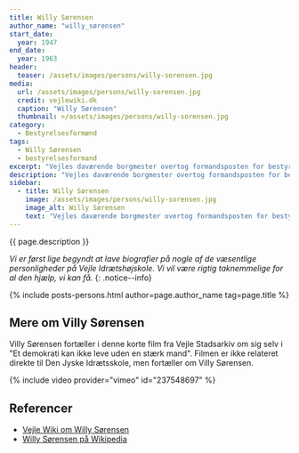```yaml
---
title: Willy Sørensen
author_name: "willy_sørensen"
start_date: 
  year: 1947
end_date:
  year: 1963
header:
  teaser: /assets/images/persons/willy-sorensen.jpg
media: 
  url: /assets/images/persons/willy-sorensen.jpg
  credit: vejlewiki.dk
  caption: "Willy Sørensen"
  thumbnail: >/assets/images/persons/willy-sorensen.jpg
category:
  - Bestyrelsesformænd
tags:
  - Willy Sørensen
  - bestyrelsesformand
excerpt: "Vejles daværende borgmester overtog formandsposten for bestyrelsen i 1947 og sad på posten indtil 1963."
description: "Vejles daværende borgmester overtog formandsposten for bestyrelsen for Den Jyske Idrætshøjskole efter sin borgmesterkollega."
sidebar:
  - title: Willy Sørensen
    image: /assets/images/persons/willy-sorensen.jpg
    image_alt: Willy Sørensen
    text: "Vejles daværende borgmester overtog formandsposten for bestyrelsen i 1947 og sad på posten indtil 1963."
---
```


{{ page.description }}

_Vi er først lige begyndt at lave biografier på nogle af de væsentlige personligheder på Vejle Idrætshøjskole. Vi vil være rigtig taknemmelige for al den hjælp, vi kan få._
{: .notice--info}

{% include posts-persons.html author=page.author_name tag=page.title %}

## Mere om Villy Sørensen

Villy Sørensen fortæller i denne korte film fra Vejle Stadsarkiv om sig selv i "Et demokrati kan ikke leve uden en stærk mand". Filmen er ikke relateret direkte til Den Jyske Idrætsskole, men fortæller om Villy Sørensen.

{% include video provider="vimeo" id="237548697" %}

## Referencer

- [Vejle Wiki om Willy Sørensen](http://www.vejlewiki.dk/index.php?title=Willy_S%C3%B8rensen)
- [Willy Sørensen på Wikipedia](https://da.wikipedia.org/wiki/Willy_S%C3%B8rensen)
